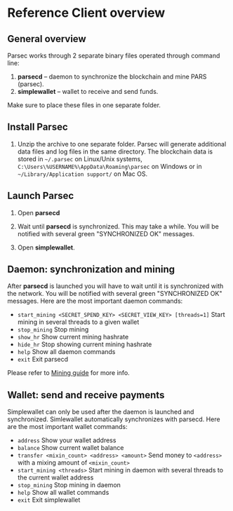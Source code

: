 ﻿# Reference Client overview

## General overview

Parsec works through 2 separate binary files operated through command line:

1. **parsecd** – daemon to synchronize the blockchain and mine PARS (parsec).
2. **simplewallet** – wallet to receive and send funds.

Make sure to place these files in one separate folder. 


## Install Parsec

1. Unzip the archive to one separate folder. Parsec will generate 
additional data files and log files in the same directory.
The blockchain data is stored in `~/.parsec` on Linux/Unix systems, 
`C:\Users\%USERNAME%\AppData\Roaming\parsec` on Windows or in
`~/Library/Application support/` on Mac OS.

## Launch Parsec

1. Open **parsecd**

2. Wait until **parsecd** is synchronized. This may take a while. You will be 
notified with several green "SYNCHRONIZED OK" messages.

3. Open **simplewallet**.


## Daemon: synchronization and mining

After **parsecd** is launched you will have to wait until it is synchronized with 
the network. You will be notified with several green "SYNCHRONIZED OK" messages. 
Here are the most important daemon commands:
* `start_mining <SECRET_SPEND_KEY> <SECRET_VIEW_KEY> [threads=1]` Start mining in several threads to a given wallet
* `stop_mining`					Stop mining
* `show_hr`						Show current mining hashrate
* `hide_hr`						Stop showing current mining hashrate
* `help`						Show all daemon commands
* `exit`						Exit parsecd

Please refer to [Mining guide](mining.md) for more info.

## Wallet: send and receive payments

Simplewallet can only be used after the daemon is launched and synchronized. 
Simlewallet automatically synchronizes with parsecd. Here are the most 
important wallet commands:

* `address`						Show your wallet address
* `balance`						Show current wallet balance
* `transfer <mixin_count> <address> <amount>`	Send money to `<address>` with a mixing amount of `<mixin_count>`
* `start_mining <threads>`		Start mining in daemon with several threads to the current wallet address
* `stop_mining`					Stop mining in daemon
* `help`						Show all wallet commands
* `exit`						Exit simplewallet
